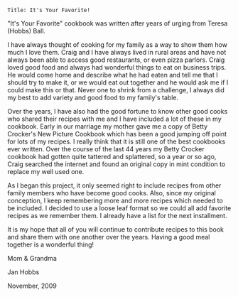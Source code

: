 ~~~ recipe-info
Title: It's Your Favorite!
~~~

"It's Your Favorite" cookbook was written after years of urging from Teresa (Hobbs) Ball.

I have always thought of cooking for my family as a way to show them how much I love them. Craig and
I have always lived in rural areas and have not always been able to access good restaurants, or even
pizza parlors. Craig loved good food and always had wonderful things to eat on business trips. He
would come home and describe what he had eaten and tell me that I should try to make it, or we would
eat out together and he would ask me if I could make this or that. Never one to shrink from a
challenge, I always did my best to add variety and good food to my family's table.

Over the years, I have also had the good fortune to know other good cooks who shared their recipes
with me and I have included a lot of these in my cookbook. Early in our marriage my mother gave me a
copy of Betty Crocker's New Picture Cookbook which has been a good jumping off point for lots of my
recipes. I really think that it is still one of the best cookbooks ever written. Over the course of
the last 44 years my Betty Crocker cookbook had gotten quite tattered and splattered, so a year or
so ago, Craig searched the internet and found an original copy in mint condition to replace my well
used one.

As I began this project, it only seemed right to include recipes from other family members who have
become good cooks. Also, since my original conception, I keep remembering more and more recipes
which needed to be included. I decided to use a loose leaf format so we could all add favorite
recipes as we remember them. I already have a list for the next installment.

It is my hope that all of you will continue to contribute recipes to this book and share them with
one another over the years. Having a good meal together is a wonderful thing!

Mom  & Grandma

Jan Hobbs

November, 2009
